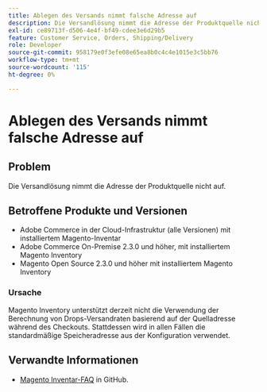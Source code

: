 ```yaml
---
title: Ablegen des Versands nimmt falsche Adresse auf
description: Die Versandlösung nimmt die Adresse der Produktquelle nicht auf.
exl-id: ce89713f-d506-4e4f-bf49-cdee3e6d29b5
feature: Customer Service, Orders, Shipping/Delivery
role: Developer
source-git-commit: 958179e0f3efe08e65ea8b0c4c4e1015e3c5bb76
workflow-type: tm+mt
source-wordcount: '115'
ht-degree: 0%

---
```


# Ablegen des Versands nimmt falsche Adresse auf

## Problem

Die Versandlösung nimmt die Adresse der Produktquelle nicht auf.

## Betroffene Produkte und Versionen

* Adobe Commerce in der Cloud-Infrastruktur (alle Versionen) mit installiertem Magento-Inventar
* Adobe Commerce On-Premise 2.3.0 und höher, mit installiertem Magento Inventory
* Magento Open Source 2.3.0 und höher mit installiertem Magento Inventory

### Ursache

Magento Inventory unterstützt derzeit nicht die Verwendung der Berechnung von Drops-Versandraten basierend auf der Quelladresse während des Checkouts. Stattdessen wird in allen Fällen die standardmäßige Speicheradresse aus der Konfiguration verwendet.

## Verwandte Informationen

* [Magento Inventar-FAQ](https://github.com/magento/inventory/wiki/MSI-FAQs) in GitHub.
